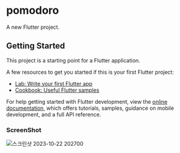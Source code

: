 # pomodoro

A new Flutter project.

## Getting Started

This project is a starting point for a Flutter application.

A few resources to get you started if this is your first Flutter project:

- [Lab: Write your first Flutter app](https://docs.flutter.dev/get-started/codelab)
- [Cookbook: Useful Flutter samples](https://docs.flutter.dev/cookbook)

For help getting started with Flutter development, view the
[online documentation](https://docs.flutter.dev/), which offers tutorials,
samples, guidance on mobile development, and a full API reference.

### ScreenShot
![스크린샷 2023-10-22 202700](https://github.com/sol92824/pomodoro/assets/147969092/d080c450-08ff-4b0f-ac8c-be4372c3aa71)
